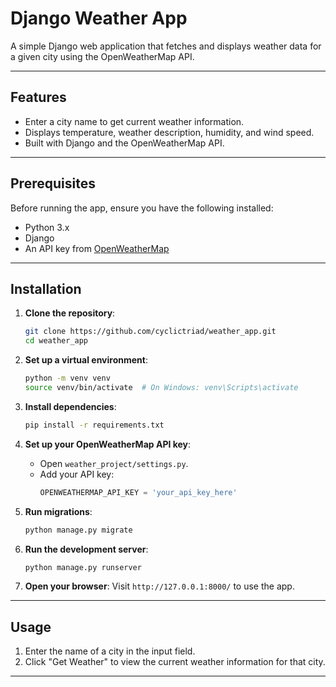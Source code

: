# Django Weather App

A simple Django web application that fetches and displays weather data for a given city using the OpenWeatherMap API.

---

## Features

- Enter a city name to get current weather information.
- Displays temperature, weather description, humidity, and wind speed.
- Built with Django and the OpenWeatherMap API.

---

## Prerequisites

Before running the app, ensure you have the following installed:

- Python 3.x
- Django
- An API key from [OpenWeatherMap](https://openweathermap.org/api)

---

## Installation

1. **Clone the repository**:

   ```bash
   git clone https://github.com/cyclictriad/weather_app.git
   cd weather_app
   ```

2. **Set up a virtual environment**:

   ```bash
   python -m venv venv
   source venv/bin/activate  # On Windows: venv\Scripts\activate
   ```

3. **Install dependencies**:

   ```bash
   pip install -r requirements.txt
   ```

4. **Set up your OpenWeatherMap API key**:

   - Open `weather_project/settings.py`.
   - Add your API key:
     ```python
     OPENWEATHERMAP_API_KEY = 'your_api_key_here'
     ```

5. **Run migrations**:

   ```bash
   python manage.py migrate
   ```

6. **Run the development server**:

   ```bash
   python manage.py runserver
   ```

7. **Open your browser**:
   Visit `http://127.0.0.1:8000/` to use the app.

---

## Usage

1. Enter the name of a city in the input field.
2. Click "Get Weather" to view the current weather information for that city.

---
